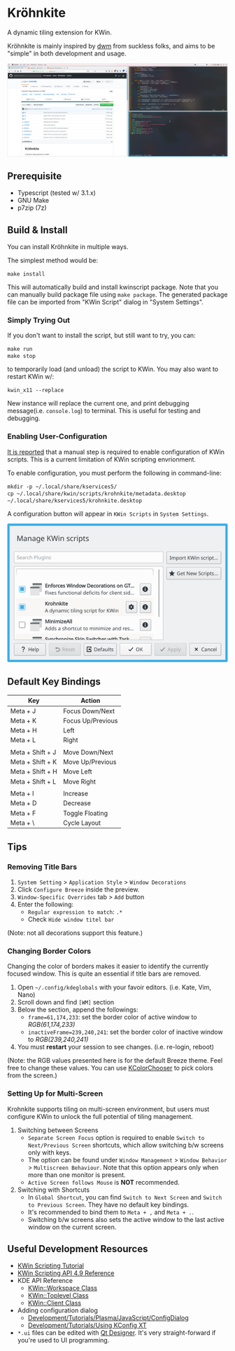 Kröhnkite
=========

A dynamic tiling extension for KWin.

Kröhnkite is mainly inspired by [dwm][] from suckless folks, and aims to be
"simple" in both development and usage.

[dwm]: https://dwm.suckless.org/
[Typescript]: https://www.typescriptlang.org/

![screenshot](img/screenshot.png)


Prerequisite
------------

 * Typescript (tested w/ 3.1.x)
 * GNU Make
 * p7zip (7z)


Build & Install
---------------

You can install Kröhnkite in multiple ways.

The simplest method would be:

	make install

This will automatically build and install kwinscript package. Note that you can
manually build package file using `make package`. The generated package file
can be imported from "KWin Script" dialog in "System Settings".

### Simply Trying Out ###

If you don't want to install the script, but still want to try, you can:

	make run
	make stop

to temporarily load (and unload) the script to KWin. You may also want to
restart KWin w/:

	kwin_x11 --replace

New instance will replace the current one, and print debugging message(i.e.
`console.log`) to terminal. This is useful for testing and debugging.

### Enabling User-Configuration ###

[It is reported][kwinconf] that a manual step is required to enable configuration of KWin
scripts. This is a current limitation of KWin scripting envrionment.

To enable configuration, you must perform the following in command-line:

    mkdir -p ~/.local/share/kservices5/
	cp ~/.local/share/kwin/scripts/krohnkite/metadata.desktop ~/.local/share/kservices5/krohnkite.desktop

A configuration button will appear in `KWin Scripts` in `System Settings`.

![config button shown](img/conf.png)

[kwinconf]: https://github.com/faho/kwin-tiling/issues/79#issuecomment-311465357


Default Key Bindings
--------------------

| Key               | Action                         |
| ----------------- | ------------------------------ |
| Meta + J          | Focus Down/Next                |
| Meta + K          | Focus Up/Previous              |
| Meta + H          | Left                           |
| Meta + L          | Right                          |
|                   |                                |
| Meta + Shift + J  | Move Down/Next                 |
| Meta + Shift + K  | Move Up/Previous               |
| Meta + Shift + H  | Move Left                      |
| Meta + Shift + L  | Move Right                     |
|                   |                                |
| Meta + I          | Increase                       |
| Meta + D          | Decrease                       |
| Meta + F          | Toggle Floating                |
| Meta + \          | Cycle Layout                   |


Tips
----

### Removing Title Bars ###

1. `System Setting` > `Application Style` > `Window Decorations`
2. Click `Configure Breeze` inside the preview.
3. `Window-Specific Overrides` tab > `Add` button
4. Enter the following:
   - `Regular expression to match`: `.*`
   - Check `Hide window titel bar`

(Note: not all decorations support this feature.)

### Changing Border Colors ###

Changing the color of borders makes it easier to identify the currently focused
window.  This is quite an essential if title bars are removed.

1. Open `~/.config/kdeglobals` with your favoir editors. (i.e. Kate, Vim, Nano)
2. Scroll down and find `[WM]` section
3. Below the section, append the followings:
   - `frame=61,174,233`: set the border color of active window to *RGB(61,174,233)*
   - `inactiveFrame=239,240,241`: set the border color of inactive window to *RGB(239,240,241)*
4. You must **restart** your session to see changes. (i.e. re-login, reboot)

(Note: the RGB values presented here is for the default Breeze theme. Feel free
to change these values. You can use [KColorChooser][] to pick colors from the
screen.)

[KColorChooser]: https://www.kde.org/applications/graphics/kcolorchooser/

### Setting Up for Multi-Screen ###

Krohnkite supports tiling on multi-screen environment, but users must configure
KWin to unlock the full potential of tiling management.

1. Switching between Screens
    - `Separate Screen Focus` option is required to enable 
      `Switch to Next/Previous Screen` shortcuts, which allow switching b/w
      screens only with keys.
    - The option can be found under `Window Management` > `Window Behavior` >
      `Multiscreen Behaviour`. Note that this option appears only when more
      than one monitor is present.
    - `Active Screen follows Mouse` is **NOT** recommended.
2. Switching with Shortcuts
    - In `Global Shortcut`, you can find `Switch to Next Screen` and 
      `Switch to Previous Screen`. They have no default key bindings.
    - It's recommended to bind them to `Meta + ,` and `Meta + .`.
    - Switching b/w screens also sets the active window to the last
      active window on the current screen.


Useful Development Resources
----------------------------

 * [KWin Scripting Tutorial](https://techbase.kde.org/Development/Tutorials/KWin/Scripting)
 * [KWin Scripting API 4.9 Reference](https://techbase.kde.org/Development/Tutorials/KWin/Scripting/API_4.9)
 * KDE API Reference
    - [KWin::Workspace Class](https://api.kde.org/4.x-api/kde-workspace-apidocs/kwin/html/classKWin_1_1Workspace.html)
    - [KWin::Toplevel Class](https://api.kde.org/4.x-api/kde-workspace-apidocs/kwin/html/classKWin_1_1Toplevel.html)
    - [KWin::Client Class](https://api.kde.org/4.x-api/kde-workspace-apidocs/kwin/html/classKWin_1_1Client.html)
 * Adding configuration dialog
    - [Development/Tutorials/Plasma/JavaScript/ConfigDialog](https://techbase.kde.org/Development/Tutorials/Plasma/JavaScript/ConfigDialog)
    - [Development/Tutorials/Using KConfig XT](https://techbase.kde.org/Development/Tutorials/Using_KConfig_XT)
 * `*.ui` files can be edited with [Qt Designer](http://doc.qt.io/qt-5/qtdesigner-manual.html).
   It's very straight-forward if you're used to UI programming.
